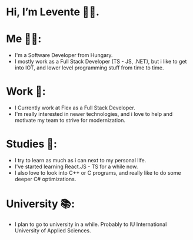 # Hi, I’m Levente 🙋‍♂️.

# Me 👩‍💻:
- I'm a Software Developer from Hungary.
- I mostly work as a Full Stack Developer (TS - JS, .NET), but i like to get into IOT, and lower level programming stuff from time to time.

# Work 🏢:
- I Currently work at Flex as a Full Stack Developer.
- I'm really interested in newer technologies, and i love to help and motivate my team to strive for modernization.

# Studies 🏫:
- I try to learn as much as i can next to my personal life.
- I've started learning React.JS - TS for a while now.
- I also love to look into C++ or C programs, and really like to do some deeper C# optimizations.

# University 📚:
- I plan to go to university in a while. Probably to IU International University of Applied Sciences.
